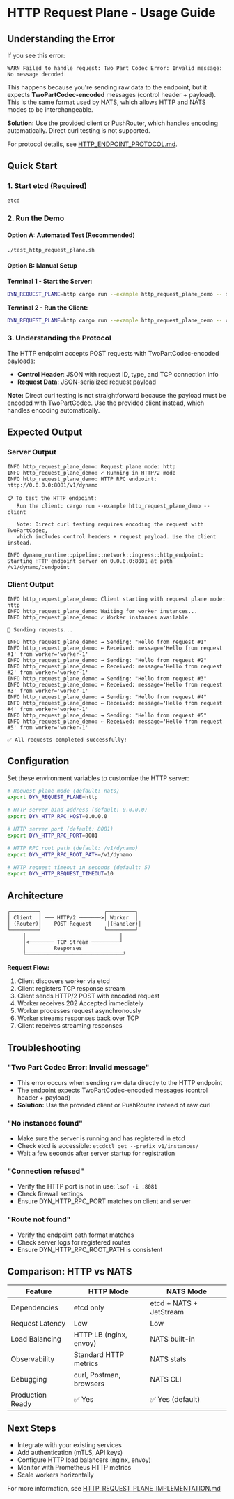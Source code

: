 # HTTP Request Plane - Usage Guide

## Understanding the Error

If you see this error:
```
WARN Failed to handle request: Two Part Codec Error: Invalid message: No message decoded
```

This happens because you're sending raw data to the endpoint, but it expects **TwoPartCodec-encoded** messages (control header + payload). This is the same format used by NATS, which allows HTTP and NATS modes to be interchangeable.

**Solution:** Use the provided client or PushRouter, which handles encoding automatically. Direct curl testing is not supported.

For protocol details, see [HTTP_ENDPOINT_PROTOCOL.md](./HTTP_ENDPOINT_PROTOCOL.md).

## Quick Start

### 1. Start etcd (Required)

```bash
etcd
```

### 2. Run the Demo

#### Option A: Automated Test (Recommended)
```bash
./test_http_request_plane.sh
```

#### Option B: Manual Setup

**Terminal 1 - Start the Server:**
```bash
DYN_REQUEST_PLANE=http cargo run --example http_request_plane_demo -- server
```

**Terminal 2 - Run the Client:**
```bash
DYN_REQUEST_PLANE=http cargo run --example http_request_plane_demo -- client
```

### 3. Understanding the Protocol

The HTTP endpoint accepts POST requests with TwoPartCodec-encoded payloads:
- **Control Header**: JSON with request ID, type, and TCP connection info
- **Request Data**: JSON-serialized request payload

**Note:** Direct curl testing is not straightforward because the payload must be encoded with TwoPartCodec. Use the provided client instead, which handles encoding automatically.

## Expected Output

### Server Output

```
INFO http_request_plane_demo: Request plane mode: http
INFO http_request_plane_demo: ✓ Running in HTTP/2 mode
INFO http_request_plane_demo: HTTP RPC endpoint: http://0.0.0.0:8081/v1/dynamo

📋 To test the HTTP endpoint:
   Run the client: cargo run --example http_request_plane_demo -- client

   Note: Direct curl testing requires encoding the request with TwoPartCodec,
   which includes control headers + request payload. Use the client instead.

INFO dynamo_runtime::pipeline::network::ingress::http_endpoint: Starting HTTP endpoint server on 0.0.0.0:8081 at path /v1/dynamo/:endpoint
```

### Client Output

```
INFO http_request_plane_demo: Client starting with request plane mode: http
INFO http_request_plane_demo: Waiting for worker instances...
INFO http_request_plane_demo: ✓ Worker instances available

🚀 Sending requests...

INFO http_request_plane_demo: → Sending: "Hello from request #1"
INFO http_request_plane_demo: ← Received: message='Hello from request #1' from worker='worker-1'
INFO http_request_plane_demo: → Sending: "Hello from request #2"
INFO http_request_plane_demo: ← Received: message='Hello from request #2' from worker='worker-1'
INFO http_request_plane_demo: → Sending: "Hello from request #3"
INFO http_request_plane_demo: ← Received: message='Hello from request #3' from worker='worker-1'
INFO http_request_plane_demo: → Sending: "Hello from request #4"
INFO http_request_plane_demo: ← Received: message='Hello from request #4' from worker='worker-1'
INFO http_request_plane_demo: → Sending: "Hello from request #5"
INFO http_request_plane_demo: ← Received: message='Hello from request #5' from worker='worker-1'

✅ All requests completed successfully!
```

## Configuration

Set these environment variables to customize the HTTP server:

```bash
# Request plane mode (default: nats)
export DYN_REQUEST_PLANE=http

# HTTP server bind address (default: 0.0.0.0)
export DYN_HTTP_RPC_HOST=0.0.0.0

# HTTP server port (default: 8081)
export DYN_HTTP_RPC_PORT=8081

# HTTP RPC root path (default: /v1/dynamo)
export DYN_HTTP_RPC_ROOT_PATH=/v1/dynamo

# HTTP request timeout in seconds (default: 5)
export DYN_HTTP_REQUEST_TIMEOUT=10
```

## Architecture

```
┌─────────┐                    ┌─────────┐
│ Client  │ ─── HTTP/2 ───────>│ Worker  │
│ (Router)│    POST Request     │(Handler)│
└─────────┘                    └─────────┘
     │                              │
     │<──────── TCP Stream ─────────┘
     │         Responses
     └───────────────────────────────┘
```

**Request Flow:**
1. Client discovers worker via etcd
2. Client registers TCP response stream
3. Client sends HTTP/2 POST with encoded request
4. Worker receives 202 Accepted immediately
5. Worker processes request asynchronously
6. Worker streams responses back over TCP
7. Client receives streaming responses

## Troubleshooting

### "Two Part Codec Error: Invalid message"
- This error occurs when sending raw data directly to the HTTP endpoint
- The endpoint expects TwoPartCodec-encoded messages (control header + payload)
- **Solution:** Use the provided client or PushRouter instead of raw curl

### "No instances found"
- Make sure the server is running and has registered in etcd
- Check etcd is accessible: `etcdctl get --prefix v1/instances/`
- Wait a few seconds after server startup for registration

### "Connection refused"
- Verify the HTTP port is not in use: `lsof -i :8081`
- Check firewall settings
- Ensure DYN_HTTP_RPC_PORT matches on client and server

### "Route not found"
- Verify the endpoint path format matches
- Check server logs for registered routes
- Ensure DYN_HTTP_RPC_ROOT_PATH is consistent

## Comparison: HTTP vs NATS

| Feature | HTTP Mode | NATS Mode |
|---------|-----------|-----------|
| Dependencies | etcd only | etcd + NATS + JetStream |
| Request Latency | Low | Low |
| Load Balancing | HTTP LB (nginx, envoy) | NATS built-in |
| Observability | Standard HTTP metrics | NATS stats |
| Debugging | curl, Postman, browsers | NATS CLI |
| Production Ready | ✅ Yes | ✅ Yes (default) |

## Next Steps

- Integrate with your existing services
- Add authentication (mTLS, API keys)
- Configure HTTP load balancers (nginx, envoy)
- Monitor with Prometheus HTTP metrics
- Scale workers horizontally

For more information, see [HTTP_REQUEST_PLANE_IMPLEMENTATION.md](./HTTP_REQUEST_PLANE_IMPLEMENTATION.md)

